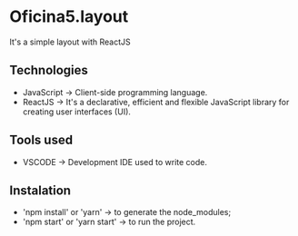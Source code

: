# Oficina5.layout

It's a simple layout with ReactJS

## Technologies

* JavaScript -> Client-side programming language.
* ReactJS -> It's a declarative, efficient and flexible JavaScript library for creating user interfaces (UI).

## Tools used

* VSCODE -> Development IDE used to write code.

## Instalation

* 'npm install' or 'yarn' -> to generate the node_modules;
* 'npm start' or 'yarn start' -> to run the project.
